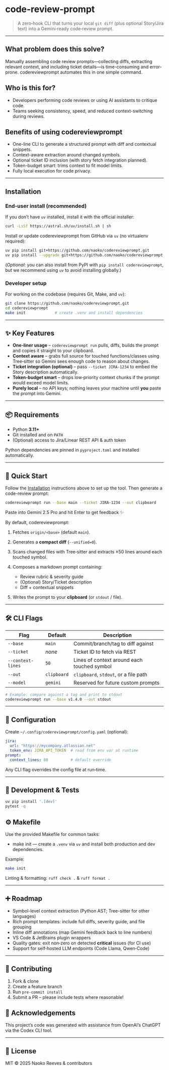 # code-review-prompt

> A zero‑hook CLI that turns your local `git diff` (plus optional Story/Jira text) into a Gemini‑ready code‑review prompt.

---
## What problem does this solve?

Manually assembling code review prompts—collecting diffs, extracting relevant context, and including ticket details—is time-consuming and error-prone. codereviewprompt automates this in one simple command.

## Who is this for?

- Developers performing code reviews or using AI assistants to critique code.
- Teams seeking consistency, speed, and reduced context-switching during reviews.

## Benefits of using codereviewprompt

- One-line CLI to generate a structured prompt with diff and contextual snippets.
- Context-aware extraction around changed symbols.
- Optional ticket ID inclusion (with story fetch integration planned).
- Token-budget smart: trims context to fit model limits.
- Fully local execution for code privacy.

---

## Installation

### End-user install (recommended)

If you don’t have `uv` installed, install it with the official installer:
```bash
curl -LsSf https://astral.sh/uv/install.sh | sh
```

Install or update codereviewprompt from GitHub via `uv` (no virtualenv required):
```bash
uv pip install git+https://github.com/naoko/codereviewprompt.git          # first-time install
uv pip install --upgrade git+https://github.com/naoko/codereviewprompt.git  # update to latest version
```

(*Optional*: you can also install from PyPI with `pip install codereviewprompt`, but
we recommend using `uv` to avoid installing globally.)

### Developer setup

For working on the codebase (requires Git, Make, and `uv`):
```bash
git clone https://github.com/naoko/codereviewprompt.git
cd codereviewprompt
make init             # create .venv and install dependencies
```

---

## ✨ Key Features

* **One‑liner usage** – `codereviewprompt run` pulls, diffs, builds the prompt and copies it straight to your clipboard.
* **Context aware** – grabs full source for touched functions/classes using Tree‑sitter so Gemini sees enough code to reason about changes.
* **Ticket integration (optional)** – pass `--ticket JIRA‑1234` to embed the Story description automatically.
* **Token‑budget smart** – drops low‑priority context chunks if the prompt would exceed model limits.
* **Purely local** – no API keys; nothing leaves your machine until **you** paste the prompt into Gemini.

---

## 📦 Requirements

* Python **3.11+**
* Git installed and on `PATH`
* (Optional) access to Jira/Linear REST API & auth token

Python dependencies are pinned in `pyproject.toml` and installed automatically.

---

## 🚀 Quick Start

Follow the [Installation](#installation) instructions above to set up the tool.
Then generate a code-review prompt:

```bash
codereviewprompt run --base main --ticket JIRA-1234 --out clipboard
```
Paste into Gemini 2.5 Pro and hit Enter to get feedback ✨

By default, codereviewprompt:

1. Fetches `origin/<base>` (default `main`).
2. Generates a **compact diff** (`--unified=0`).
3. Scans changed files with Tree‑sitter and extracts ±50 lines around each touched symbol.
4. Composes a markdown prompt containing:

   * Review rubric & severity guide
   * (Optional) Story/Ticket description
   * Diff + contextual snippets
5. Writes the prompt to your **clipboard** (or `stdout` / file).

---

## 🛠️ CLI Flags

| Flag              | Default     | Description                                 |
| ----------------- | ----------- | ------------------------------------------- |
| `--base`          | `main`      | Commit/branch/tag to diff against           |
| `--ticket`        | *none*      | Ticket ID to fetch via REST                 |
| `--context-lines` | `50`        | Lines of context around each touched symbol |
| `--out`           | `clipboard` | `clipboard`, `stdout`, or a file path       |
| `--model`         | `gemini`    | Reserved for future custom prompts          |

```bash
# Example: compare against a tag and print to stdout
codereviewprompt run --base v1.4.0 --out stdout
```

---

## 🧩 Configuration

Create `~/.config/codereviewprompt/config.yaml` (optional):

```yaml
jira:
  url: "https://mycompany.atlassian.net"
  token_env: JIRA_API_TOKEN  # read from env var at runtime
prompt:
  context_lines: 80          # default override
```

Any CLI flag overrides the config file at run‑time.

---

## 🧪 Development & Tests

```bash
uv pip install '.[dev]'
pytest -q
```

## ⚙️ Makefile

Use the provided Makefile for common tasks:

* make init         — create a `.venv` via `uv` and install both production and dev dependencies.

Example:
```bash
make init
```

Linting & formatting: `ruff check .` & `ruff format .`

---

## ➕ Roadmap

* Symbol-level context extraction (Python AST; Tree-sitter for other languages)
* Rich prompt templates: include full diffs, severity guide, and file grouping
* Inline diff annotations (map Gemini feedback back to line numbers)
* VS Code & JetBrains plugin wrappers
* Quality gates: exit non‑zero on detected **critical** issues (for CI use)
* Support for self‑hosted LLM endpoints (Code Llama, Qwen‑Code)

---

## 🤝 Contributing

1. Fork & clone
2. Create a feature branch
3. Run `pre-commit install`
4. Submit a PR – please include tests where reasonable!

## 🤖 Acknowledgements

This project’s code was generated with assistance from OpenAI’s ChatGPT via the Codex CLI tool.

---

## 📝 License

MIT © 2025 Naoko Reeves & contributors
